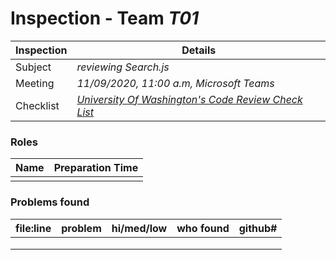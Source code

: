 # Inspection - Team *T01* 
 
| Inspection | Details |
| ----- | ----- |
| Subject | *reviewing Search.js* |
| Meeting | *11/09/2020, 11:00 a.m, Microsoft Teams* |
| Checklist | *[University Of Washington's Code Review Check List](https://www.google.com/url?sa=t&rct=j&q=&esrc=s&source=web&cd=&ved=2ahUKEwilifury7TsAhXaGM0KHTllA_oQFjAGegQIARAC&url=https%3A%2F%2Fcourses.cs.washington.edu%2Fcourses%2Fcse403%2F12wi%2Fsections%2F12wi_code_review_checklist.pdf&usg=AOvVaw1FYJUky_S6za5HoAUkwXai)* |

### Roles

| Name | Preparation Time |
| ---- | ---- |
|  |  |


### Problems found

| file:line | problem | hi/med/low | who found | github#  |
| --- | --- | :---: | :---: | --- |
|  |  |  |  |  |
|  |  |  |  |  |
|  |  |  |  |  |
